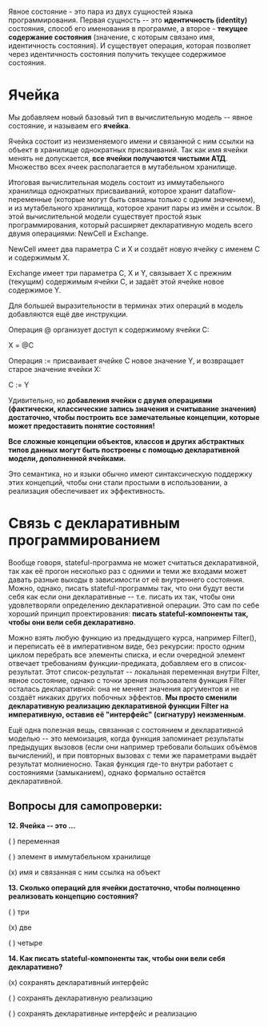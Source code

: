 Явное состояние - это пара из двух сущностей языка программирования. Первая сущность -- это **идентичность (identity)** состояния, способ его именования в программе, а второе - **текущее содержание состояния** (значение, с которым связано имя, идентичность состояния). И существует операция, которая позволяет через идентичность состояния получить текущее содержимое состояния.

# Ячейка

Мы добавляем новый базовый тип в вычислительную модель -- явное состояние, и называем его **ячейка**.

Ячейка состоит из неизменяемого имени и связанной с ним ссылки на объект в хранилище однократных присваиваний. Так как имя ячейки менять не допускается, **все ячейки получаются чистыми АТД**. Множество всех ячеек располагается в мутабельном хранилище.

Итоговая вычислительная модель состоит из иммутабельного хранилища однократных присваиваний, которое хранит dataflow-переменные (которые могут быть связаны только с одним значением), и из мутабельного хранилища, которое хранит пары из имён и ссылок. В этой вычислительной модели существует простой язык программирования, который расширяет декларативную модель всего двумя операциями: NewCell и Exchange.

NewCell имеет два параметра C и X и создаёт новую ячейку с именем C и содержимым X.

Exchange имеет три параметра C, X и Y, связывает X с прежним (текущим) содержимым ячейки C, и задаёт этой ячейке новое содержимое Y.

Для большей выразительности в терминах этих операций в модель добавляются ещё две инструкции.

Операция @ организует доступ к содержимому ячейки C:

X = @C

Операция := присваивает ячейке C новое значение Y, и возвращает старое значение ячейки X:

C := Y

Удивительно, но **добавления ячейки с двумя операциями (фактически, классические запись значения и считывание значения) достаточно, чтобы построить все замечательные концепции, которые может предоставить понятие состояния!**

**Все сложные концепции объектов, классов и других абстрактных типов данных могут быть построены с помощью декларативной модели, дополненной ячейками.**

Это семантика, но и языки обычно имеют синтаксическую поддержку этих концепций, чтобы они стали простыми в использовании, а реализация обеспечивает их эффективность.

# Связь с декларативным программированием

Вообще говоря, stateful-программа не может считаться декларативной, так как её прогон несколько раз с одними и теми же входами может давать разные выходы в зависимости от её внутреннего состояния. Можно, однако, писать stateful-программы так, что они будут вести себя как если они декларативные -- т.е. писать их так, чтобы они удовлетворяли определению декларативной операции. Это сам по себе хороший принцип проектирования: **писать stateful-компоненты так, чтобы они вели себя декларативно**.

Можно взять любую функцию из предыдущего курса, например Filter(), и переписать её в императивном виде, без рекурсии: просто одним циклом перебрать все элементы списка, и если очередной элемент отвечает требованиям функции-предиката, добавляем его в список-результат. Этот список-результат -- локальная переменная внутри Filter, явное состояние, однако с точки зрения пользователя функция Filter осталась декларативной: она не меняет значения аргументов и не создаёт никаких других побочных эффектов. **Мы просто сменили декларативную реализацию декларативной функции Filter на императивную, оставив её "интерфейс" (сигнатуру) неизменным**.

Ещё одна полезная вещь, связанная с состоянием и декларативной моделью -- это мемоизация, когда функция запоминает результаты предыдущих вызовов (если они например требовали больших объёмов вычислений), и при повторных вызовах с теми же параметрами выдаёт результат молниеносно. Такая функция где-то внутри работает с состояниями (замыканием), однако формально остаётся декларативной.

## Вопросы для самопроверки:

**12. Ячейка -- это ...**

( ) переменная

( ) элемент в иммутабельном хранилище

(x) имя и связанная с ним ссылка на объект

**13. Сколько операций для ячейки достаточно, чтобы полноценно реализовать концепцию состояния?**

( ) три

(x) две

( ) четыре

**14. Как писать stateful-компоненты так, чтобы они вели себя декларативно?**

(x) сохранять декларативный интерфейс

( ) сохранять декларативную реализацию

( ) сохранять декларативные интерфейс и реализацию
